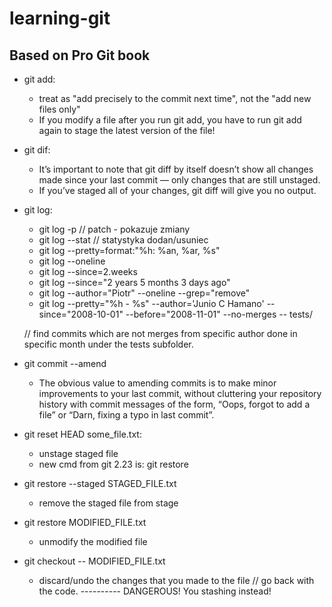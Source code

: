 # learning-git

## Based on Pro Git book
* git add: 
    - treat as "add precisely to the commit next time", not the "add new files only"
    - If  you  modify  a  file  after  you  run  git add,  you  have  to  run  git add  again  to  stage  the latest version of the file!
* git dif:
    - It’s  important  to  note  that  git  diff  by  itself  doesn’t  show  all  changes  made  since  your  last commit — only  changes  that  are  still  unstaged.  
    - If  you’ve  staged  all  of  your  changes,  git diff  will give you no output.
* git log:
    - git log -p // patch - pokazuje zmiany
    - git log --stat // statystyka dodan/usuniec
    - git log --pretty=format:"%h: %an, %ar, %s"
    - git log --oneline 
    - git log --since=2.weeks
    - git log --since="2 years 5 months 3 days ago"
    - git log --author="Piotr" --oneline --grep="remove"
    - git log --pretty="%h - %s" --author='Junio C Hamano' --since="2008-10-01" --before="2008-11-01" --no-merges -- tests/

    // find commits which are not merges from specific author done in specific month under the tests subfolder.

* git commit --amend
     - The  obvious  value  to  amending  commits  is  to  make  minor  improvements  to  your last  commit,  without  cluttering  your  repository  history  with  commit  messages  of the form, “Oops, forgot to add a file” or “Darn, fixing a typo in last commit”.

* git reset HEAD some_file.txt:
     - unstage staged file
     - new cmd from git 2.23 is: git restore
* git restore --staged STAGED_FILE.txt
     - remove the staged file from stage

* git restore MODIFIED_FILE.txt
     - unmodify the modified file
* git checkout -- MODIFIED_FILE.txt
     - discard/undo the changes that you made to the file // go back with the code.
     ---------- DANGEROUS! You stashing instead!

